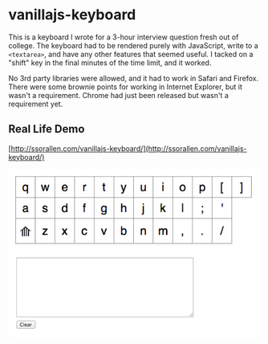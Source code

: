 vanillajs-keyboard
==================

This is a keyboard I wrote for a 3-hour interview question fresh out of college.
The keyboard had to be rendered purely with JavaScript, write to a `<textarea>`,
and have any other features that seemed useful. I tacked on a "shift" key in the
final minutes of the time limit, and it worked.

No 3rd party libraries were allowed, and it had to work in Safari and Firefox.
There were some brownie points for working in Internet Explorer, but it wasn't
a requirement. Chrome had just been released but wasn't a requirement yet.

## Real Life Demo

[http://ssorallen.com/vanillajs-keyboard/](http://ssorallen.com/vanillajs-keyboard/)

![](screenshot.png)
